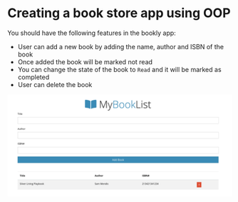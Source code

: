 # Creating a book store app using OOP

You should have the following features in the bookly app:

- User can add a new book by adding the name, author and ISBN of the book
- Once added the book will be marked not read
- You can change the state of the book to `Read` and it will be marked as completed
- User can delete the book

![DEMO](../assets/bookly.png)
